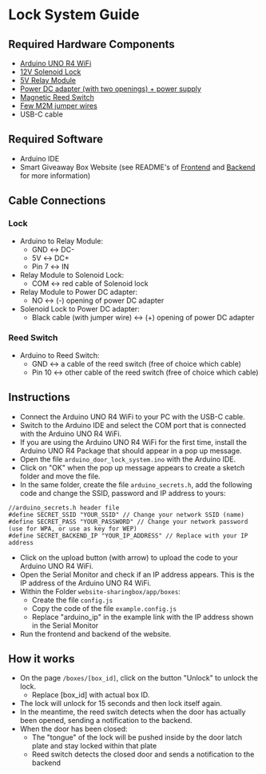# Lock System Guide

## Required Hardware Components

- [Arduino UNO R4 WiFi](https://store.arduino.cc/en-de/products/uno-r4-wifi?srsltid=AfmBOoqZy9vWOc336l9hy3wKwAP1G7Cas_s0JrED0YkK1Hp4vdSOu-Wk)
- [12V Solenoid Lock](https://www.roboter-bausatz.de/p/elektronisches-tuerschloss-12v-fuer-schubladen-tueren-etc.-arduino-rfid)
- [5V Relay Module](https://www.amazon.de/Hailege-Einkanal-Relaismodul-Relaisschalter-OPTO-Isolierung/dp/B07XY2C5M5/ref=sr_1_5?dib=eyJ2IjoiMSJ9.dy-syAgx2fPw2QzkMKF7yACWeGDe1Iobrkk1Y-VKdTtuebvlC1RAYiMxwjT--TcRX3xgt31zi8DDGYVIg316ko8xDDYpGZzC7xrT9QaU_3VcmJ-fmpJKa7OM8c8_NySjWXqG7A8zqIekieDaHEwWwcOKQUINQ_L66rZybtaBqHre3soc9el8MWiLIKY8GGJKNRkNlzOKH2pjcemxVh-S57yfdUWQyA76tTIVKrAZQjeHsfGDFzzMXs2xUE4GaU6molXYuogIPVh2k4_-XrdU0_qNCaO17LSPMvQ5Beb6uYY.vZu67Ieo0S7kokEs9goJdYJejzO9Uzumeb_jMHM_EuE&dib_tag=se&keywords=relay+5v&qid=1733839246&sr=8-5)
- [Power DC adapter (with two openings) + power supply](https://www.amazon.de/aifulo-Steckernetzteil-Abnehmbaren-Elektronik-LED-Streifen-Schwarz/dp/B09MT8Y5VJ/ref=sr_1_6?__mk_de_DE=%C3%85M%C3%85%C5%BD%C3%95%C3%91&crid=6UZV4491MUPQ&dib=eyJ2IjoiMSJ9.9crXU0Lb-IkJ_seNnY14jcjkOjJcOtF5K1NxtAJJXXcpsuIs37DVVFOfkzTq6Khafae2tQC9DP_MPHTgWhbfhkkdmeU4oR5faXH4C2H3-oIcRkzxKuz6BvcVuSgcd3qFatogld2qiumSi4vleucJD0zXaKl8Q0AyOZXd3yCuvdXU-wUhiDJBmulq_V_BqpqASAY0sDE9Rz9YYarDOtX16KhwzPOfKFqUCj3MQqni714.bVvhhayCQjLt2hl4Fg5V_y2zK5nd27VnQCDWVPDKyro&dib_tag=se&keywords=universal+netzteil&qid=1734025226&sprefix=universal+netzteil%2Caps%2C123&sr=8-6)
- [Magnetic Reed Switch](https://www.amazon.de/QWORK-Verdrahtete-Sicherheit-Reedschalter-Magnetschalter/dp/B093LBSDH1/ref=sr_1_10?__mk_de_DE=%C3%85M%C3%85%C5%BD%C3%95%C3%91&crid=RLQMDVL7UBW0&dib=eyJ2IjoiMSJ9.jixcAqAR2J2YefmsXslYMLPh4gW0nOUJR_VuVG2HOeHt6FiFwuh43VpRcP-zZrk9QDbleyxrf57g88QUBRj7TbRyd0FWQQgjE6CrrG7FIx_WLYy2h5Z7iyQq4OYClJvPsUUF0ywuBEOPNe2MyjqIerKjVgvBwSiUOTvQevafEsz-EPa4MnoNo0vBasDYWCALHKh6K-atzuLSIiYG3GMt7yBUfmmwKEZ8tZM4seUP5yfhcy-ZBYI7tgE-pr3wRbu7B1PWOU1Og5XsIC2bDcwkRcDGVfOR5RGQgWddAAFKCT8.tCyILLZyH29GsM4tA-B8nizh3XjwovGpq9XuUM1U2eE&dib_tag=se&keywords=reed+switch&nsdOptOutParam=true&qid=1734025525&sprefix=reed+switch%2Caps%2C132&sr=8-10)
- [Few M2M jumper wires](https://www.az-delivery.de/en/products/40-stk-jumper-wire-male-to-male-20-zentimeter?variant=37099703954&utm_source=google&utm_medium=cpc&utm_campaign=16964979024&utm_content=166733588295&utm_term=&gad_source=1&gclid=EAIaIQobChMIg7-3l8WUiwMVMJODBx3ZlwPXEAQYBCABEgKB3_D_BwE)
- USB-C cable

## Required Software

- Arduino IDE
- Smart Giveaway Box Website (see README's of [Frontend](https://github.com/CathSara/SDIL-Project/tree/main/website-sharingbox) and [Backend](https://github.com/CathSara/SDIL-Project/tree/main/backend) for more information)

## Cable Connections

### Lock

- Arduino to Relay Module:
	- GND ↔ DC-
	- 5V ↔ DC+
	- Pin 7 ↔ IN
- Relay Module to Solenoid Lock:
  - COM ↔ red cable of Solenoid lock
- Relay Module to Power DC adapter:
  - NO ↔ (-) opening of power DC adapter
- Solenoid Lock to Power DC adapter:
  - Black cable (with jumper wire) ↔ (+) opening of power DC adapter

### Reed Switch

- Arduino to Reed Switch:
	- GND ↔ a cable of the reed switch (free of choice which cable)
	- Pin 10 ↔ other cable of the reed switch (free of choice which cable)

## Instructions

- Connect the Arduino UNO R4 WiFi to your PC with the USB-C cable.
- Switch to the Arduino IDE and select the COM port that is connected with the Arduino UNO R4 WiFi.
- If you are using the Arduino UNO R4 WiFi for the first time, install the Arduino UNO R4 Package that should appear in a pop up message.
- Open the file `arduino_door_lock_system.ino` with the Arduino IDE.
- Click on "OK" when the pop up message appears to create a sketch folder and move the file.
- In the same folder, create the file `arduino_secrets.h`, add the following code and change the SSID, password and IP address to yours:
```
//arduino_secrets.h header file
#define SECRET_SSID "YOUR_SSID" // Change your network SSID (name)
#define SECRET_PASS "YOUR_PASSWORD" // Change your network password (use for WPA, or use as key for WEP)
#define SECRET_BACKEND_IP "YOUR_IP_ADDRESS" // Replace with your IP address
```
- Click on the upload button (with arrow) to upload the code to your Arduino UNO R4 WiFi.
- Open the Serial Monitor and check if an IP address appears. This is the IP address of the Arduino UNO R4 WiFi.
- Within the Folder `website-sharingbox/app/boxes`:
	- Create the file `config.js`
	- Copy the code of the file `example.config.js`
	- Replace "arduino_ip" in the example link with the IP address shown in the Serial Monitor
- Run the frontend and backend of the website.

## How it works

- On the page `/boxes/[box_id]`, click on the button "Unlock" to unlock the lock.
	- Replace [box_id] with actual box ID.
- The lock will unlock for 15 seconds and then lock itself again.
- In the meantime, the reed switch detects when the door has actually been opened, sending a notification to the backend.
- When the door has been closed:
	- The "tongue" of the lock will be pushed inside by the door latch plate and stay locked within that plate
	- Reed switch detects the closed door and sends a notification to the backend
